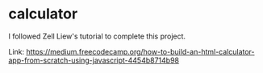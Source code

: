# calculator

I followed Zell Liew's tutorial to complete this project.

Link: https://medium.freecodecamp.org/how-to-build-an-html-calculator-app-from-scratch-using-javascript-4454b8714b98
